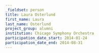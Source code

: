 ```yaml
---
_fieldset: person
title: Laura Osterlund
first_name: Laura
last_name: Osterlund
project_group: alumni
institution: Chicago Symphony Orchestra
participation_date_start: 2014-01-24
participation_date_end: 2014-08-31
---
```

